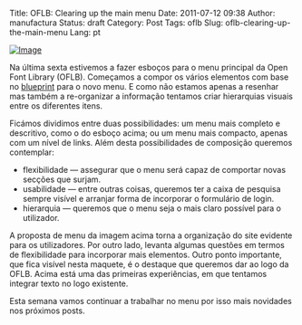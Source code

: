 Title: OFLB: Clearing up the main menu
Date: 2011-07-12 09:38
Author: manufactura
Status:  draft
Category: Post
Tags: oflb
Slug: oflb-clearing-up-the-main-menu
Lang: pt

[![Image]({filename}/media/main-menu00.png "main-menu00")]({filename}/media/main-menu00.png)

Na última sexta estivemos a fazer esboços para o menu principal da Open
Font Library (OFLB). Começamos a compor os vários elementos com base no
[blueprint](https://blueprints.launchpad.net/openfontlibrary/+spec/header-menu)
para o novo menu. E como não estamos apenas a resenhar mas também a
re-organizar a informação tentamos criar hierarquias visuais entre os
diferentes itens.

Ficámos dividimos entre duas possibilidades: um menu mais completo e
descritivo, como o do esboço acima; ou um menu mais compacto, apenas com
um nível de links. Além desta possibilidades de composição queremos
contemplar:

-   flexibilidade — assegurar que o menu será capaz de comportar novas
    secções que surjam.
-   usabilidade — entre outras coisas, queremos ter a caixa de pesquisa
    sempre visível e arranjar forma de incorporar o formulário de login.
-   hierarquia — queremos que o menu seja o mais claro possível para o
    utilizador.

A proposta de menu da imagem acima torna a organização do site evidente
para os utilizadores. Por outro lado, levanta algumas questões em termos
de flexibilidade para incorporar mais elementos. Outro ponto importante,
que fica visível nesta maquete, é o destaque que queremos dar ao logo da
OFLB. Acima está uma das primeiras experiências, em que tentamos
integrar texto no logo existente.

Esta semana vamos continuar a trabalhar no menu por isso mais novidades
nos próximos posts.



